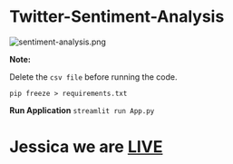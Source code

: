 # Twitter-Sentiment-Analysis
![sentiment-analysis.png](https://bit.ly/3QsznlA)

**Note:**

Delete the ```csv file``` before running the code.

```pip freeze > requirements.txt```

**Run Application**
```streamlit run App.py```

# Jessica we are [LIVE](https://share.streamlit.io/kanhalelor/twitter-sentiment-anylysis/main/App.py)
